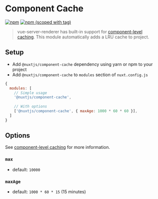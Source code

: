 # Component Cache
[![npm](https://img.shields.io/npm/dt/@nuxtjs/component-cache.svg?style=flat-square)](https://www.npmjs.com/package/@nuxtjs/component-cache)
[![npm (scoped with tag)](https://img.shields.io/npm/v/@nuxtjs/component-cache/latest.svg?style=flat-square)](https://www.npmjs.com/package/@nuxtjs/component-cache)

> vue-server-renderer has built-in support for [component-level caching](http://ssr.vuejs.org/en/caching.html#component-level-caching).
> This module automatically adds a LRU cache to project.

## Setup
- Add `@nuxtjs/component-cache` dependency using yarn or npm to your project
- Add `@nuxtjs/component-cache` to `modules` section of `nuxt.config.js`
```js
{
  modules: [
    // Simple usage
    '@nuxtjs/component-cache',
    
    // With options
    ['@nuxtjs/component-cache', { maxAge: 1000 * 60 * 60 }],
  ]
}
```

## Options
See [component-level caching](http://ssr.vuejs.org/en/caching.html#component-level-caching) for more information.

### `max`
- default: `10000`

### `maxAge`
- default: `1000 * 60 * 15` (15 minutes)